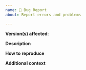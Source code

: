 ```yaml
---
name: 🐛 Bug Report
about: Report errors and problems

---
```


**Version(s) affected**: 

**Description**  
<!-- A clear and concise description of the problem. -->

**How to reproduce**  
<!-- Code and/or config needed to reproduce the problem. 

**Possible Solution**  
<!--- Optional: only if you have suggestions on a fix/reason for the bug -->

**Additional context**  
<!-- Optional: any other context about the problem: log messages, screenshots, etc. -->
